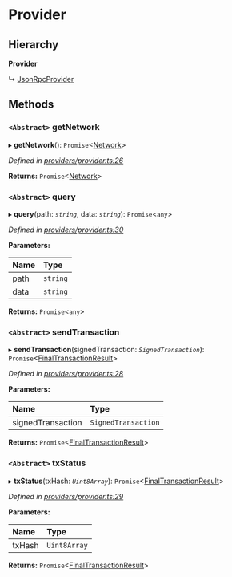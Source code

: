 # Provider

## Hierarchy

**Provider**

↳ [JsonRpcProvider](../_providers_json_rpc_provider_/_providers_json_rpc_provider_.jsonrpcprovider.md)

## Methods

### `<Abstract>` getNetwork <a id="getnetwork"></a>

▸ **getNetwork**\(\): `Promise`&lt;[Network](../_utils_network_/_utils_network_.network.md)&gt;

_Defined in_ [_providers/provider.ts:26_](https://github.com/nearprotocol/nearlib/blob/7880ebf/src.ts/providers/provider.ts#L26)

**Returns:** `Promise`&lt;[Network](../_utils_network_/_utils_network_.network.md)&gt;

### `<Abstract>` query <a id="query"></a>

▸ **query**\(path: _`string`_, data: _`string`_\): `Promise`&lt;`any`&gt;

_Defined in_ [_providers/provider.ts:30_](https://github.com/nearprotocol/nearlib/blob/7880ebf/src.ts/providers/provider.ts#L30)

**Parameters:**

| Name | Type |
| :--- | :--- |
| path | `string` |
| data | `string` |

**Returns:** `Promise`&lt;`any`&gt;

### `<Abstract>` sendTransaction <a id="sendtransaction"></a>

▸ **sendTransaction**\(signedTransaction: _`SignedTransaction`_\): `Promise`&lt;[FinalTransactionResult](_providers_provider_.finaltransactionresult.md)&gt;

_Defined in_ [_providers/provider.ts:28_](https://github.com/nearprotocol/nearlib/blob/7880ebf/src.ts/providers/provider.ts#L28)

**Parameters:**

| Name | Type |
| :--- | :--- |
| signedTransaction | `SignedTransaction` |

**Returns:** `Promise`&lt;[FinalTransactionResult](_providers_provider_.finaltransactionresult.md)&gt;

### `<Abstract>` txStatus <a id="txstatus"></a>

▸ **txStatus**\(txHash: _`Uint8Array`_\): `Promise`&lt;[FinalTransactionResult](_providers_provider_.finaltransactionresult.md)&gt;

_Defined in_ [_providers/provider.ts:29_](https://github.com/nearprotocol/nearlib/blob/7880ebf/src.ts/providers/provider.ts#L29)

**Parameters:**

| Name | Type |
| :--- | :--- |
| txHash | `Uint8Array` |

**Returns:** `Promise`&lt;[FinalTransactionResult](_providers_provider_.finaltransactionresult.md)&gt;

